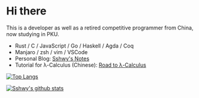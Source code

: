 # Hi there

This is a developer as well as a retired competitive programmer from China, now studying in PKU.

- Rust / C / JavaScript / Go / Haskell / Agda / Coq
- Manjaro / zsh / vim / VSCode
- Personal Blog: [Sshwy's Notes](https://notes.sshwy.name/)
- Tutorial for λ-Calculus (Chinese): [Road to λ-Calculus](https://sshwy.github.io/lamcalc/)

[![Top Langs](https://github-readme-stats.vercel.app/api/top-langs/?username=sshwy&layout=compact&exclude_repo=backup-pages,sshwy.github.io,OI-Library)](https://github.com/anuraghazra/github-readme-stats)

[![Sshwy's github stats](https://github-readme-stats.vercel.app/api?username=sshwy)](https://github.com/anuraghazra/github-readme-stats)
